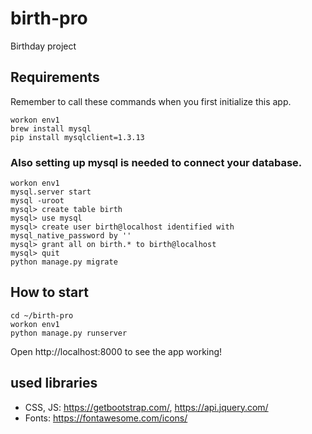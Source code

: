 # birth-pro
Birthday project

## Requirements
Remember to call these commands when you first initialize this app.
```
workon env1
brew install mysql
pip install mysqlclient=1.3.13
```

### Also setting up mysql is needed to connect your database.
```
workon env1
mysql.server start
mysql -uroot
mysql> create table birth
mysql> use mysql
mysql> create user birth@localhost identified with mysql_native_password by ''
mysql> grant all on birth.* to birth@localhost
mysql> quit
python manage.py migrate
```

## How to start
```
cd ~/birth-pro
workon env1
python manage.py runserver
```

Open http://localhost:8000 to see the app working!

## used libraries
- CSS, JS: https://getbootstrap.com/, https://api.jquery.com/
- Fonts: https://fontawesome.com/icons/
